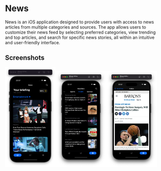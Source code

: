 # News

News is an iOS application designed to provide users with access to news articles from multiple categories and sources. The app allows users to customize their news feed by selecting preferred categories, view trending and top articles, and search for specific news stories, all within an intuitive and user-friendly interface.

## Screenshots
<img src="Media/1.png" alt="Image 1" width="33%" /><img src="Media/2.png" alt="Image 2" width="33%" /><img src="Media/3.png" alt="Image 3" width="33%" />
